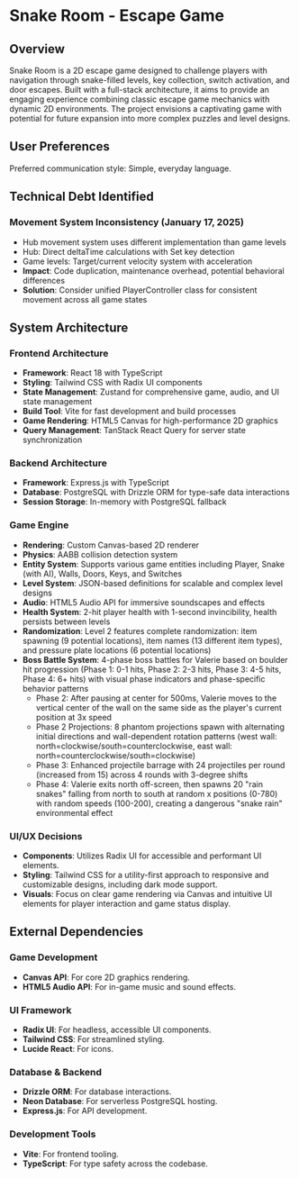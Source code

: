 # Snake Room - Escape Game

## Overview

Snake Room is a 2D escape game designed to challenge players with navigation through snake-filled levels, key collection, switch activation, and door escapes. Built with a full-stack architecture, it aims to provide an engaging experience combining classic escape game mechanics with dynamic 2D environments. The project envisions a captivating game with potential for future expansion into more complex puzzles and level designs.

## User Preferences

Preferred communication style: Simple, everyday language.

## Technical Debt Identified

### Movement System Inconsistency (January 17, 2025)
- Hub movement system uses different implementation than game levels
- Hub: Direct deltaTime calculations with Set<string> key detection
- Game levels: Target/current velocity system with acceleration
- **Impact**: Code duplication, maintenance overhead, potential behavioral differences
- **Solution**: Consider unified PlayerController class for consistent movement across all game states

## System Architecture

### Frontend Architecture
- **Framework**: React 18 with TypeScript
- **Styling**: Tailwind CSS with Radix UI components
- **State Management**: Zustand for comprehensive game, audio, and UI state management
- **Build Tool**: Vite for fast development and build processes
- **Game Rendering**: HTML5 Canvas for high-performance 2D graphics
- **Query Management**: TanStack React Query for server state synchronization

### Backend Architecture
- **Framework**: Express.js with TypeScript
- **Database**: PostgreSQL with Drizzle ORM for type-safe data interactions
- **Session Storage**: In-memory with PostgreSQL fallback

### Game Engine
- **Rendering**: Custom Canvas-based 2D renderer
- **Physics**: AABB collision detection system
- **Entity System**: Supports various game entities including Player, Snake (with AI), Walls, Doors, Keys, and Switches
- **Level System**: JSON-based definitions for scalable and complex level designs
- **Audio**: HTML5 Audio API for immersive soundscapes and effects
- **Health System**: 2-hit player health with 1-second invincibility, health persists between levels
- **Randomization**: Level 2 features complete randomization: item spawning (9 potential locations), item names (13 different item types), and pressure plate locations (6 potential locations)
- **Boss Battle System**: 4-phase boss battles for Valerie based on boulder hit progression (Phase 1: 0-1 hits, Phase 2: 2-3 hits, Phase 3: 4-5 hits, Phase 4: 6+ hits) with visual phase indicators and phase-specific behavior patterns
  - Phase 2: After pausing at center for 500ms, Valerie moves to the vertical center of the wall on the same side as the player's current position at 3x speed
  - Phase 2 Projections: 8 phantom projections spawn with alternating initial directions and wall-dependent rotation patterns (west wall: north=clockwise/south=counterclockwise, east wall: north=counterclockwise/south=clockwise)
  - Phase 3: Enhanced projectile barrage with 24 projectiles per round (increased from 15) across 4 rounds with 3-degree shifts
  - Phase 4: Valerie exits north off-screen, then spawns 20 "rain snakes" falling from north to south at random x positions (0-780) with random speeds (100-200), creating a dangerous "snake rain" environmental effect

### UI/UX Decisions
- **Components**: Utilizes Radix UI for accessible and performant UI elements.
- **Styling**: Tailwind CSS for a utility-first approach to responsive and customizable designs, including dark mode support.
- **Visuals**: Focus on clear game rendering via Canvas and intuitive UI elements for player interaction and game status display.

## External Dependencies

### Game Development
- **Canvas API**: For core 2D graphics rendering.
- **HTML5 Audio API**: For in-game music and sound effects.

### UI Framework
- **Radix UI**: For headless, accessible UI components.
- **Tailwind CSS**: For streamlined styling.
- **Lucide React**: For icons.

### Database & Backend
- **Drizzle ORM**: For database interactions.
- **Neon Database**: For serverless PostgreSQL hosting.
- **Express.js**: For API development.

### Development Tools
- **Vite**: For frontend tooling.
- **TypeScript**: For type safety across the codebase.